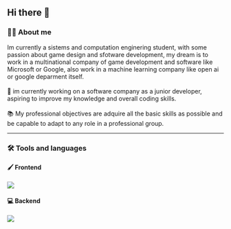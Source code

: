 ## Hi there 👋

<h3 align="left">👨‍💻 About me</h3>

<p align="left">
Im currently a sistems and computation enginering student, with some passion about game design and sfotware development, my dream is to work in a multinational company of game development and software like Microsoft or Google, also work in a machine learning company like open ai or google deparment itself.
<br><br>
🔭 im currently working on a software company as a junior developer, aspiring to improve my knowledge and overall coding skills.
<br><br>
📚 My professional objectives are adquire all the basic skills as possible and be capable to adapt to any role in a professional group.
</p>

---

<h3 align="left">🛠 Tools and languages</h3>

<h4 align="left">🖌️ Frontend</h4>
<div align="left">
  <a href="https://skillicons.dev">
    <img src="https://skillicons.dev/icons?i=html,js,ts" />
  </a>
</div>

<h4 align="left">💻 Backend</h4>
<div align="left">
  <a href="https://skillicons.dev">
    <img src="https://skillicons.dev/icons?i=python,java,nodejs,mysql,nestjs" />
  </a>
</div>
